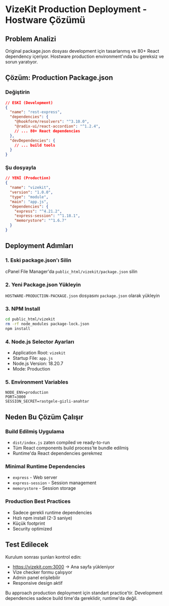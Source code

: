 # VizeKit Production Deployment - Hostware Çözümü

## Problem Analizi
Original package.json dosyası development için tasarlanmış ve 80+ React dependency içeriyor. Hostware production environment'ında bu gereksiz ve sorun yaratıyor.

## Çözüm: Production Package.json

### Değiştirin
```json
// ESKİ (Development)
{
  "name": "rest-express",
  "dependencies": {
    "@hookform/resolvers": "^3.10.0",
    "@radix-ui/react-accordion": "^1.2.4",
    // ... 80+ React dependencies
  },
  "devDependencies": {
    // ... build tools
  }
}
```

### Şu dosyayla
```json
// YENİ (Production)
{
  "name": "vizekit",
  "version": "1.0.0",
  "type": "module",
  "main": "app.js",
  "dependencies": {
    "express": "^4.21.2",
    "express-session": "^1.18.1",
    "memorystore": "^1.6.7"
  }
}
```

## Deployment Adımları

### 1. Eski package.json'ı Silin
cPanel File Manager'da `public_html/vizekit/package.json` silin

### 2. Yeni Package.json Yükleyin
`HOSTWARE-PRODUCTION-PACKAGE.json` dosyasını `package.json` olarak yükleyin

### 3. NPM Install
```bash
cd public_html/vizekit
rm -rf node_modules package-lock.json
npm install
```

### 4. Node.js Selector Ayarları
- Application Root: `vizekit`
- Startup File: `app.js`
- Node.js Version: 18.20.7
- Mode: Production

### 5. Environment Variables
```
NODE_ENV=production
PORT=3000
SESSION_SECRET=rastgele-gizli-anahtar
```

## Neden Bu Çözüm Çalışır

### Build Edilmiş Uygulama
- `dist/index.js` zaten compiled ve ready-to-run
- Tüm React components build process'te bundle edilmiş
- Runtime'da React dependencies gerekmez

### Minimal Runtime Dependencies
- `express` - Web server
- `express-session` - Session management
- `memorystore` - Session storage

### Production Best Practices
- Sadece gerekli runtime dependencies
- Hızlı npm install (2-3 saniye)
- Küçük footprint
- Security optimized

## Test Edilecek

Kurulum sonrası şunları kontrol edin:
- https://vizekit.com:3000 → Ana sayfa yükleniyor
- Vize checker formu çalışıyor
- Admin panel erişilebilir
- Responsive design aktif

Bu approach production deployment için standart practice'tir. Development dependencies sadece build time'da gereklidir, runtime'da değil.